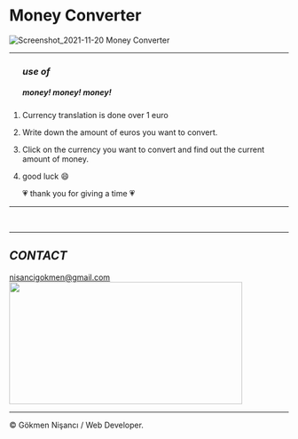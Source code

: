 # Money Converter
![Screenshot_2021-11-20 Money Converter](https://user-images.githubusercontent.com/91744618/142723567-0a361e6a-2682-4015-89d8-7a909e39a700.png)

<hr>
  <ol>
    
  
  
  <h3><i> use of </i></h3> 
  <h5>  money! money! money!  </h5>
    <li> <p>Currency translation is done over 1 euro</p> </li>
  <li> <p>Write down the amount of euros you want to convert.</p> </li>
  <li> <p> Click on the currency you want to convert and find out the current amount of money. </p></li>
  <li><p>good luck &#128516 </p></li>
           <p> &#128151 thank you for giving a time &#128151 </p>
  
  
  
  </ol>
<hr>
</div><br>
<hr>
<h2><i>CONTACT</i></h2>
<a href = "http://www.gmail.com" > nisancigokmen@gmail.com</a> <br>
<img src= "https://media2.giphy.com/media/ADgfsbHcS62Jy/giphy.gif?cid=ecf05e47kvhv0mfgvq6j0vzwnpox9t8ej4fvkbk425bqt2g0&rid=giphy.gif&ct=g" width="420" height ="220px">
<hr>
<div>
&copy; Gökmen Nişancı / Web Developer.
